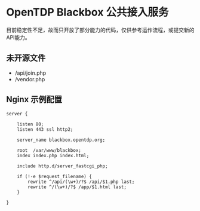 # OpenTDP Blackbox 公共接入服务

目前稳定性不足，故而只开放了部分能力的代码，仅供参考运作流程，或提交新的API能力。

## 未开源文件

- /api/join.php
- /vendor.php

## Nginx 示例配置

```nginx
server {

    listen 80;
    listen 443 ssl http2;

    server_name blackbox.opentdp.org;

    root  /var/www/blackbox;
    index index.php index.html;

    include http.d/server_fastcgi_php;

    if (!-e $request_filename) {
        rewrite ^/api/(\w+)/?$ /api/$1.php last;
        rewrite ^/(\w+)/?$ /app/$1.html last;
    }

}
```
